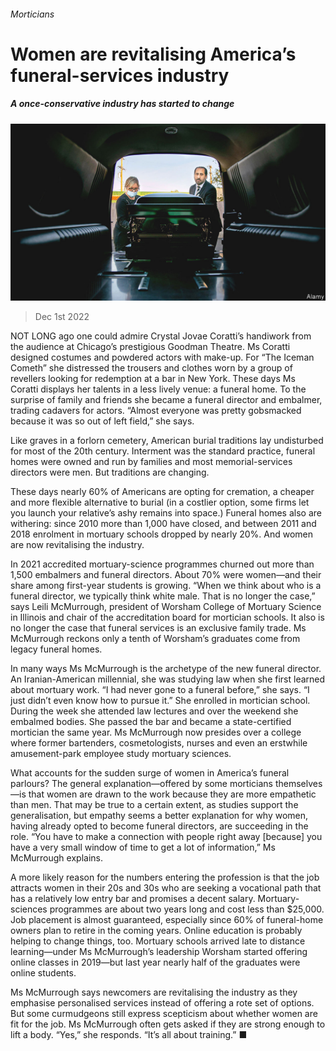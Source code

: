 ###### Morticians

# Women are revitalising America’s funeral-services industry 

##### A once-conservative industry has started to change 

![image](images/20221203_USP001.jpg) 

> Dec 1st 2022 

NOT LONG ago one could admire Crystal Jovae Coratti’s handiwork from the audience at Chicago’s prestigious Goodman Theatre. Ms Coratti designed costumes and powdered actors with make-up. For “The Iceman Cometh” she distressed the trousers and clothes worn by a group of revellers looking for redemption at a bar in New York. These days Ms Coratti displays her talents in a less lively venue: a funeral home. To the surprise of family and friends she became a funeral director and embalmer, trading cadavers for actors. “Almost everyone was pretty gobsmacked because it was so out of left field,” she says.

Like graves in a forlorn cemetery, American burial traditions lay undisturbed for most of the 20th century. Interment was the standard practice, funeral homes were owned and run by families and most memorial-services directors were men. But traditions are changing. 

These days nearly 60% of Americans are opting for cremation, a cheaper and more flexible alternative to burial (in a costlier option, some firms let you launch your relative’s ashy remains into space.) Funeral homes also are withering: since 2010 more than 1,000 have closed, and between 2011 and 2018 enrolment in mortuary schools dropped by nearly 20%. And women are now revitalising the industry.

In 2021 accredited mortuary-science programmes churned out more than 1,500 embalmers and funeral directors. About 70% were women—and their share among first-year students is growing. “When we think about who is a funeral director, we typically think white male. That is no longer the case,” says Leili McMurrough, president of Worsham College of Mortuary Science in Illinois and chair of the accreditation board for mortician schools. It also is no longer the case that funeral services is an exclusive family trade. Ms McMurrough reckons only a tenth of Worsham’s graduates come from legacy funeral homes.

In many ways Ms McMurrough is the archetype of the new funeral director. An Iranian-American millennial, she was studying law when she first learned about mortuary work. “I had never gone to a funeral before,” she says. “I just didn’t even know how to pursue it.” She enrolled in mortician school. During the week she attended law lectures and over the weekend she embalmed bodies. She passed the bar and became a state-certified mortician the same year. Ms McMurrough now presides over a college where former bartenders, cosmetologists, nurses and even an erstwhile amusement-park employee study mortuary sciences.

What accounts for the sudden surge of women in America’s funeral parlours? The general explanation—offered by some morticians themselves—is that women are drawn to the work because they are more empathetic than men. That may be true to a certain extent, as studies support the generalisation, but empathy seems a better explanation for why women, having already opted to become funeral directors, are succeeding in the role. “You have to make a connection with people right away [because] you have a very small window of time to get a lot of information,” Ms McMurrough explains.

A more likely reason for the numbers entering the profession is that the job attracts women in their 20s and 30s who are seeking a vocational path that has a relatively low entry bar and promises a decent salary. Mortuary-sciences programmes are about two years long and cost less than $25,000. Job placement is almost guaranteed, especially since 60% of funeral-home owners plan to retire in the coming years. Online education is probably helping to change things, too. Mortuary schools arrived late to distance learning—under Ms McMurrough’s leadership Worsham started offering online classes in 2019—but last year nearly half of the graduates were online students.

Ms McMurrough says newcomers are revitalising the industry as they emphasise personalised services instead of offering a rote set of options. But some curmudgeons still express scepticism about whether women are fit for the job. Ms McMurrough often gets asked if they are strong enough to lift a body. “Yes,” she responds. “It’s all about training.” ■


